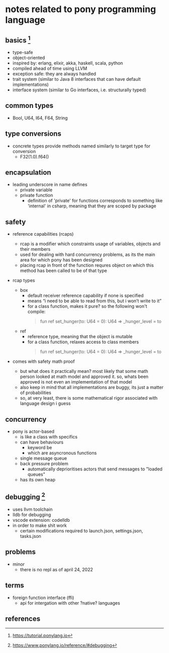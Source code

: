 # notes related to pony programming language

## basics [^1]

- type-safe
- object-oriented
- inspired by: erlang, elixir, akka, haskell, scala, python
- compiled ahead of time using LLVM
- exception safe: they are always handled
- trait system (similar to Java 8 interfaces that can have default implementations)
- interface system (similar to Go interfaces, i.e. structurally typed)

## common types

- Bool, U64, I64, F64, String


## type conversions

- concrete types provide methods named similarly to target type for conversion
  - F32(1.0).f64()


## encapsulation

- leading underscore in name defines
  - private variable
  - private function
    - definition of 'private' for functions corresponds to something like 'internal' in csharp,
      meaning that they are scoped by package


## safety

- reference capabilities (rcaps)
  - rcap is a modifier which constraints usage of variables, objects and their members
  - used for dealing with hard concurrency problems, as its the main area for which pony has been designed
  - placing rcap in front of the function requres object on which this method has been called to be of that type

- rcap types
  - box 
    - default receiver reference capability if none is specified
    - means “i need to be able to read from this, but i won’t write to it”
    - for a class function, makes it pure? so the following won't compile:
      > fun ref set_hunger(to: U64 = 0): U64 => _hunger_level = to
  - ref
    - reference type, meaning that the object is mutable
    - for a class function, relaxes access to class members
      > fun ref set_hunger(to: U64 = 0): U64 => _hunger_level = to


- comes with safety math proof
  - but what does it practically mean? most likely that some math person looked at math
    model and approved it. so, whats been approved is not even an implementation of that model
  - also keep in mind that all implementations are buggy, its just a matter of probabilities
  - so, at very least, there is some mathematical rigor associated with language design i guess


## concurrency

- pony is actor-based
  - is like a class with specifics
  - can have behaviours
    - keyword be
    - which are asyncronous functions
  - single message queue
  - back pressure problem
    - automatically deprioritises actors that send messages to "loaded queues"
  - has its own heap


## debugging [^2]

- uses llvm toolchain
- lldb for debugging
- vscode extension: codelldb
- in order to make shit work
  - certain modifications required to launch.json, settings.json, tasks.json

## problems

- minor
  - there is no repl as of april 24, 2022


## terms

- foreign function interface (ffi)
  - api for intergation with other ?native? languages


## references

[^1]: https://tutorial.ponylang.io
[^2]: https://www.ponylang.io/reference/#debugging

